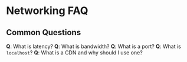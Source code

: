 # Networking FAQ

## Common Questions

**Q**:  What is latency?
**Q**:  What is bandwidth?
**Q**:  What is a port?
**Q**:  What is `localhost`?
**Q**:  What is a CDN and why should I use one?
